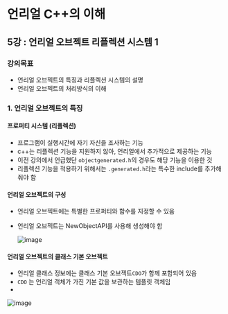 # 언리얼 C++의 이해
## 5강 : 언리얼 오브젝트 리플렉션 시스템 1
### 강의목표
* 언리얼 오브젝트의 특징과 리플렉션 시스템의 설명
* 언리얼 오브젝트의 처리방식의 이해

### 1. 언리얼 오브젝트의 특징

#### 프로퍼티 시스템 (리플렉션)
* 프로그램이 실행시간에 자기 자신을 조사하는 기능 
* c++는 리플렉션 기능을 지원하지 않아, 언리얼에서 추가적으로 제공하는 기능 
*  이전 강의에서 언급했단 `objectgenerated.h`의 경우도 해당 기능을 이용한 것
* 리플렉션 기능을 적용하기 위해서는 `.generated.h`라는 특수한 include를 추가해줘야 함


#### 언리얼 오브젝트의 구성
* 언리얼 오브젝트에는 특별한 프로퍼티와 함수를 지정할 수 있음
* 언리얼 오브젝트는 NewObjectAPI를 사용해 생성해야 함
 

   ![image](https://github.com/spade8/study/assets/37619294/d576e19a-fb6b-4855-ab6c-ccbe1971d7f5)
   
#### 언리얼 오브젝트의 클래스 기본 오브젝트 
* 언리얼 클래스 정보에는 클래스 기본 오브젝트`CDO`가 함께 포함되어 있음
* `CDO` 는 언리얼 객체가 가진 기본 값을 보관하는 템플릿 객체임
* 
![image](https://github.com/spade8/study/assets/37619294/a63fb2b8-8fae-4de9-a92c-5f5bb5338579)
